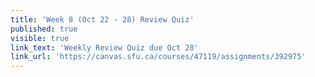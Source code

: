 ```yaml
---
title: 'Week 8 (Oct 22 - 28) Review Quiz'
published: true
visible: true
link_text: 'Weekly Review Quiz due Oct 28'
link_url: 'https://canvas.sfu.ca/courses/47119/assignments/392975'
---
```

